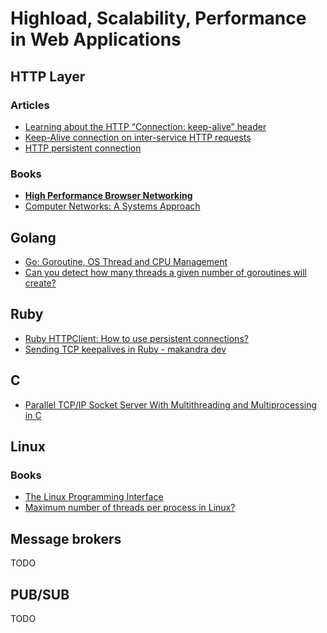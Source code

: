 # Highload, Scalability, Performance in Web Applications
## HTTP Layer
### Articles
- [Learning about the HTTP “Connection: keep-alive” header](https://blog.insightdatascience.com/learning-about-the-http-connection-keep-alive-header-7ebe0efa209d)
- [Keep-Alive connection on inter-service HTTP requests](https://medium.com/@onufrienkos/keep-alive-connection-on-inter-service-http-requests-3f2de73ffa1)
- [HTTP persistent connection](https://en.m.wikipedia.org/wiki/HTTP_persistent_connection)
### Books
- **[High Performance Browser Networking](https://hpbn.co/)**
- [Computer Networks: A Systems Approach](https://book.systemsapproach.org/)
## Golang
- [Go: Goroutine, OS Thread and CPU Management](https://medium.com/a-journey-with-go/go-goroutine-os-thread-and-cpu-management-2f5a5eaf518a)
- [Can you detect how many threads a given number of goroutines will create?](http://stackoverflow.com/questions/1714136/can-you-detect-how-many-threads-a-given-number-of-goroutines-will-create)
## Ruby
- [Ruby HTTPClient: How to use persistent connections?](https://stackoverflow.com/questions/15976775/ruby-httpclient-how-to-use-persistent-connections)
- [Sending TCP keepalives in Ruby - makandra dev](https://makandracards.com/makandra/36345-sending-tcp-keepalives-in-ruby)
## C
- [Parallel TCP/IP Socket Server With Multithreading and Multiprocessing in C](https://dzone.com/articles/parallel-tcpip-socket-server-with-multi-threading)
## Linux
### Books
- [The Linux Programming Interface](https://man7.org/tlpi/)
- [Maximum number of threads per process in Linux?](https://stackoverflow.com/questions/344203/maximum-number-of-threads-per-process-in-linux)
## Message brokers
TODO
## PUB/SUB
TODO
